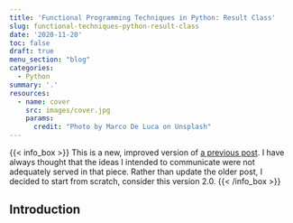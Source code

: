 ```yaml
---
title: 'Functional Programming Techniques in Python: Result Class'
slug: functional-techniques-python-result-class
date: '2020-11-20'
toc: false
draft: true
menu_section: "blog"
categories:
  - Python
summary: '.'
resources:
  - name: cover
    src: images/cover.jpg
    params:
      credit: "Photo by Marco De Luca on Unsplash"
---
```


{{< info_box >}}
This is a new, improved version of [a previous post](/blog/error-handling-python-result-class/). I have always thought that the ideas I intended to communicate were not adequately served in that piece. Rather than update the older post, I decided to start from scratch, consider this version 2.0.
{{< /info_box >}}

## Introduction

